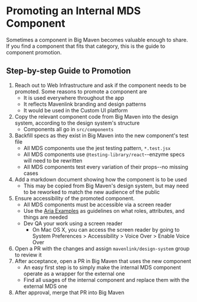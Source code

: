 # Promoting an Internal MDS Component

Sometimes a component in Big Maven becomes valuable enough to share. If you find a component that fits that category,
this is the guide to component promotion.

## Step-by-step Guide to Promotion

1. Reach out to Web Infrastructure and ask if the component needs to be promoted. Some reasons to promote a component are
    * It is used everywhere throughout the app
    * It reflects Mavenlink branding and design patterns
    * It would be used in the Custom UI platform
2. Copy the relevant component code from Big Maven into the design system, according to the design system's structure
    * Components all go in `src/components`
3. Backfill specs as they exist in Big Maven into the new component's test file
    * All MDS components use the jest testing pattern, `*.test.jsx`
    * All MDS components use `@testing-library/react`--enzyme specs will need to be rewritten
    * All MDS components test every variation of their props--no missing cases
4. Add a markdown document showing how the component is to be used
    * This may be copied from Big Maven's design system, but may need to be reworked to match the new audience of the public
5. Ensure accessibility of the promoted component.
    * All MDS components must be accessible via a screen reader
    * Use the [Aria Examples](https://www.w3.org/TR/wai-aria-practices-1.1/) as guidelines on what roles, attributes,
      and things are needed
    * Dev QA your work using a screen reader
        * On Mac OS X, you can access the screen reader by going to System Preferences > Accessibility > Voice Over > Enable Voice Over
6. Open a PR with the changes and assign `mavenlink/design-system` group to review it
7. After acceptance, open a PR in Big Maven that uses the new component
    * An easy first step is to simply make the internal MDS component operate as a wrapper for the external one
    * Find all usages of the internal component and replace them with the external MDS one
8. After approval, merge that PR into Big Maven 
